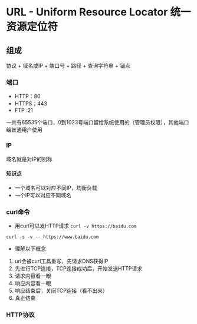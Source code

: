 # URL  - Uniform Resource Locator 统一资源定位符  
## 组成   
协议 + 域名或IP + 端口号 + 路径 + 查询字符串 + 锚点

### 端口  
* HTTP：80
* HTTPS；443
* FTP :21   

一共有65535个端口，0到1023号端口留给系统使用的（管理员权限），其他端口给普通用户使用

### IP
域名就是对IP的别称  
#### 知识点
* 一个域名可以对应不同IP，均衡负载 
* 一个IP可以对应不同域名

### curl命令 
* 用curl可以发HTTP请求
 `curl -v https://baidu.com`
 
 `curl -s -v -- https://www.baidu.com`
 * 理解以下概念
 1. url会被curl工具重写，先请求DNS获得IP
 2. 先进行TCP连接，TCP连接成功后，开始发送HTTP请求
 3. 请求内容看一眼
 4. 响应内容看一眼
 5. 响应结束后，关闭TCP连接（看不出来）
 6. 真正结束

### HTTP协议

